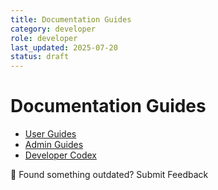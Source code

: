 ```yaml
---
title: Documentation Guides
category: developer
role: developer
last_updated: 2025-07-20
status: draft
---
```

# Documentation Guides

- [User Guides](./user/)
- [Admin Guides](./admin/)
- [Developer Codex](./developer/)

💬 Found something outdated? Submit Feedback
